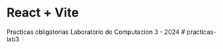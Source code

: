 # React + Vite

Practicas obligatorias Laboratorio de Computacion 3 - 2024
#   p r a c t i c a s - l a b 3 
 
 
